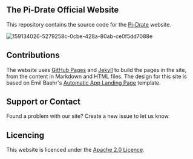 ## The Pi-Drate Official Website

This repository contains the source code for the [Pi-Drate](https://pi-drate.github.io/) website.

![159134026-5279258c-0cbe-428a-80ab-ce0f5dd7088e](https://user-images.githubusercontent.com/66517600/159134119-174752c9-3745-4186-bd75-4b4fbab5ce04.png)

## Contributions

The website uses [GitHub Pages](https://docs.github.com/en/pages) and [Jekyll](https://jekyllrb.com/) to build the pages in the site, from the content in Markdown and HTML files. The design for this site is based on Emil Baehr's [Automatic App Landing Page](https://github.com/emilbaehr/automatic-app-landing-page) template.

## Support or Contact

Found a problem with our site? Create a new issue to let us know.

## Licencing

This website is licenced under the [Apache 2.0 Licence](https://www.apache.org/licenses/LICENSE-2.0).
